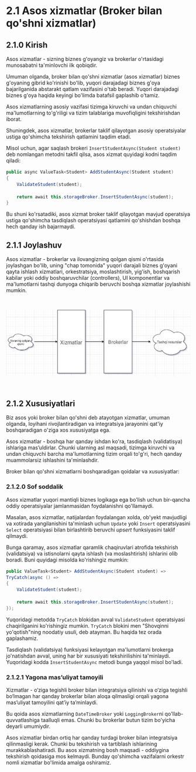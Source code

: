 # 2.1 Asos xizmatlar (Broker bilan qo'shni xizmatlar)

## 2.1.0 Kirish

Asos xizmatlar - sizning biznes g'oyangiz va brokerlar o'rtasidagi munosabatni ta'minlovchi ilk qobiqdir.

Umuman olganda, broker bilan qo'shni xizmatlar (asos xizmatlar) biznes g'oyaning gibrid ko'rinishi bo'lib, yuqori darajadagi biznes g'oya bajarilganida abstarakt qatlam vazifasini o'tab beradi. Yuqori darajadagi biznes g'oya haqida keyingi bo'limda batafsil gaplashib o'tamiz. 

Asos xizmatlarning asosiy vazifasi tizimga kiruvchi va undan chiquvchi ma'lumotlarning to'g'riligi va tizim talablariga muvofiqligini tekshirishdan iborat.

Shuningdek, asos xizmatlar, brokerlar taklif qilayotgan asosiy operatsiyalar ustiga qo'shimcha tekshirish qatlamini taqdim etadi.

Misol uchun, agar saqlash brokeri `InsertStudentAsync(Student student)` deb nomlangan metodni takfil qilsa, asos xizmat quyidagi kodni taqdim qiladi:

```csharp
public async ValueTask<Student> AddStudentAsync(Student student)
{
	ValidateStudent(student);

	return await this.storageBroker.InsertStudentAsync(student);
}
```

Bu shuni ko'rsatadiki, asos xizmat broker taklif qilayotgan mavjud operatsiya ustiga qo'shimcha tasdiqlash operatsiyasi qatlamini qo'shishdan boshqa hech qanday ish bajarmaydi.

## 2.1.1 Joylashuv

Asos xizmatlar - brokerlar va ilovangizning qolgan qismi o'rtasida joylashgan bo'lib, uning "chap tomonida" yuqori darajali biznes g'oyani qayta ishlash xizmatlari, orkestratsiya, moslashtirish, yig'ish, boshqarish kabilar yoki oddiy boshqaruvchilar (controllers), UI komponentlar va ma'lumotlarni tashqi dunyoga chiqarib beruvchi boshqa xizmatlar joylashishi mumkin.

<br />
    <p align=center>
        <img src="./Resurslar/asoslar.jpg" />
    </p>
<br />

## 2.1.2 Xususiyatlari

Biz asos yoki broker bilan qo'shni deb atayotgan xizmatlar, umuman olganda, loyihani rivojlantiradigan va integratsiya jarayonini qat'iy boshqaradigan o'ziga xos xususiyatga ega.

Asos xizmatlar - boshqa har qanday ishdan ko'ra, tasdiqlash (validatisya) ishlariga masʼuldirlar. Chunki ularning asl maqsadi, tizimga kiruvchi va undan chiquvchi barcha ma'lumotlarning tizim orqali to'g'ri, hech qanday muammolarsiz ishlashini ta'minlashdir.

Broker bilan qo'shni xizmatlarni boshqaradigan qoidalar va xususiyatlar:

### 2.1.2.0 Sof soddalik

Asos xizmatlar yuqori mantiqli biznes logikaga ega bo'lish uchun bir-qancha oddiy operatsiyalar jamlanmasidan foydalanishni qo'llamaydi.

Masalan, asos xizmatlar, natijalardan foydalangan xolda, ob'yekt mavjudligi va xotirada yangilanishini ta'minlash uchun `Update` yoki `Insert` operatsiyasini `Select` operatsiyasi bilan birlashtirib beruvchi *upsert* funksiyasini taklif qilmaydi.

Bunga qaramay, asos xizmatlar qaramlik chaqiruvlari atrofida tekshirish (validatsiya) va istisnolarni qayta ishlash (va moslashtirish) ishlarini olib boradi. Buni quyidagi misolda ko'rishingiz mumkin:

```csharp
public ValueTask<Student> AddStudentAsync(Student student) =>
TryCatch(async () =>
{
	ValidateStudent(student);

	return await this.storageBroker.InsertStudentAsync(student);
});
```

Yuqoridagi metodda `TryCatch` blokidan avval `ValidateStudent` operatsiyasi chaqirilganini ko'rishingiz mumkin. `TryCatch` blokini men "Shovqinni yo'qotish"ning noodatiy usuli, deb atayman. Bu haqida tez orada gaplashamiz.

Tasdiqlash (validatsiya) funksiyasi kelayotgan ma'lumotlarni brokerga jo'natishdan avval, uning har bir xususiyati tekshirilishini ta'minlaydi. Yuqoridagi kodda `InsertStudentAsync` metodi bunga yaqqol misol bo'ladi. 

### 2.1.2.1 Yagona masʼuliyat tamoyili

Xizmatlar - o‘ziga tegishli broker bilan integratsiya qilinishi va o‘ziga tegishli bo‘lmagan har qanday brokerlar bilan aloqa qilmasligi orqali yagona masʼuliyat tamoyilini qatʼiy taʼminlaydi.

Bu qoida asos xizmatlarning `DateTimeBroker` yoki `LoggingBroker`ni qo'llab-quvvatlashiga taalluqli emas. Chunki bu brokerlar butun tizim bo'yicha deyarli umumiydir.

Asos xizmatlar birdan ortiq har qanday turdagi broker bilan integratsiya qilinmasligi kerak. Chunki bu tekshirish va tartiblash ishlarining murakkablashatiradi. Bu asos xizmatning bosh maqsadi - oddiygina tekshirish qoidasiga mos kelmaydi. Bunday qo'shimcha vazifalarni orkestr nomli xizmatlar bo'limida amalga oshiramiz.